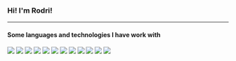 ### Hi! I'm Rodri!

<!--
[![alt text][1.1]](www.linkedin.com/in/rodricandido)
[![alt text][2.1]](https://www.instagram.com/rodri2d2/)
[![alt text][3.1]](https://500px.com/p/rodrigoadelinocandido)
-->

<!--
🤔

- 🔭 I’m currently working on migrating a paragliding weather app called Tolomet from Android to IOS
- 🌱 I’m currently learning... I'd like to say every think but is not true. I'm starting things over and I'm definetely focused in IOS
- 👯 I’m looking to collaborate on ...
- 🤔 I’m looking for help with ...
- 💬 Ask me about ...
- 📫 How to reach me: ...
- 😄 Pronouns: ...
- ⚡ Fun fact: ...
-->
---

#### Some languages and technologies I have work with

[<img src="https://img.icons8.com/fluent/48/000000/swift.png"/>]()
[<img src="https://img.icons8.com/officel/40/000000/php-logo.png"/>]()
[<img src="https://img.icons8.com/color/48/000000/javascript.png"/>]()
[<img src="https://img.icons8.com/color/48/000000/java-coffee-cup-logo.png"/>]()
[<img src="https://img.icons8.com/color/48/000000/html-5.png"/>]()
[<img src="https://img.icons8.com/color/48/000000/css3.png"/>]()
[<img src="https://img.icons8.com/ios/50/000000/mysql-logo.png"/>]()
[<img src="https://img.icons8.com/color/48/000000/xcode.png"/>]()
[<img src="https://img.icons8.com/fluent/48/000000/visual-studio-code-2019.png"/>]()
[<img src="https://img.icons8.com/fluent/48/000000/android-os.png"/>]()
[<img src="https://img.icons8.com/officel/40/000000/java-eclipse.png"/>]()
[<img src="https://img.icons8.com/color/48/000000/microsoft-excel-2019--v1.png"/>]()




[1.1]: https://img.icons8.com/ios/48/000000/linkedin.png
[2.1]: https://img.icons8.com/ios/48/000000/instagram-new.png
[3.1]: https://img.icons8.com/ios/48/000000/500px-new.png
